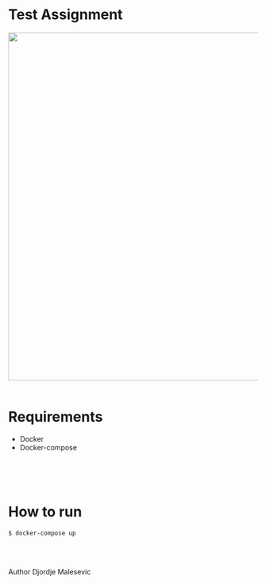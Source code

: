 # Test Assignment

<div>
    <img src='https://www.zend.com/sites/zend/files/image/2019-09/logo-docker.jpg'  width="700">
    <br/>
    <br/>
    <h1>Requirements</h1>
    <ul>
        <li>Docker</li>
        <li>Docker-compose</li>
    </ul>
    <br>
    <br>
    <br>
    <h1>How to run</h1>
</div>

```
$ docker-compose up
```

<br/>
<br/>

Author Djordje Malesevic
